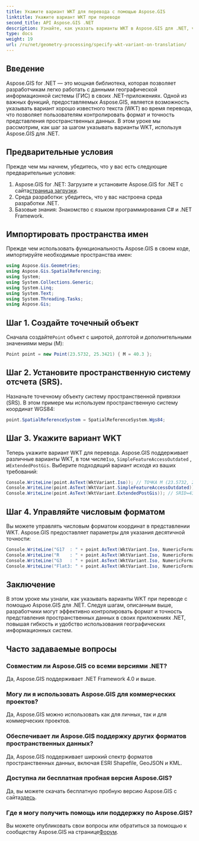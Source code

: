 ```yaml
---
title: Укажите вариант WKT для перевода с помощью Aspose.GIS
linktitle: Укажите вариант WKT при переводе
second_title: API Aspose.GIS .NET
description: Узнайте, как указать варианты WKT в Aspose.GIS для .NET, чтобы эффективно управлять форматом и точностью представления пространственных данных.
type: docs
weight: 19
url: /ru/net/geometry-processing/specify-wkt-variant-on-translation/
---
```

## Введение
Aspose.GIS for .NET — это мощная библиотека, которая позволяет разработчикам легко работать с данными географической информационной системы (ГИС) в своих .NET-приложениях. Одной из важных функций, предоставляемых Aspose.GIS, является возможность указывать вариант хорошо известного текста (WKT) во время перевода, что позволяет пользователям контролировать формат и точность представления пространственных данных. В этом уроке мы рассмотрим, как шаг за шагом указывать варианты WKT, используя Aspose.GIS для .NET.
## Предварительные условия
Прежде чем мы начнем, убедитесь, что у вас есть следующие предварительные условия:
1. Aspose.GIS for .NET: Загрузите и установите Aspose.GIS for .NET с сайта[страница загрузки](https://releases.aspose.com/gis/net/).
2. Среда разработки: убедитесь, что у вас настроена среда разработки .NET.
3. Базовые знания: Знакомство с языком программирования C# и .NET Framework.

## Импортировать пространства имен
Прежде чем использовать функциональность Aspose.GIS в своем коде, импортируйте необходимые пространства имен:
```csharp
using Aspose.Gis.Geometries;
using Aspose.Gis.SpatialReferencing;
using System;
using System.Collections.Generic;
using System.Linq;
using System.Text;
using System.Threading.Tasks;
using Aspose.Gis;
```
## Шаг 1. Создайте точечный объект
 Сначала создайте`Point` объект с широтой, долготой и дополнительными значениями меры (M):
```csharp
Point point = new Point(23.5732, 25.3421) { M = 40.3 };
```
## Шаг 2. Установите пространственную систему отсчета (SRS).
Назначьте точечному объекту систему пространственной привязки (SRS). В этом примере мы используем пространственную систему координат WGS84:
```csharp
point.SpatialReferenceSystem = SpatialReferenceSystem.Wgs84;
```
## Шаг 3. Укажите вариант WKT
 Теперь укажите вариант WKT для перевода. Aspose.GIS поддерживает различные варианты WKT, в том числе`Iso`, `SimpleFeatureAccessOutdated` , и`ExtendedPostGis`. Выберите подходящий вариант исходя из ваших требований:
```csharp
Console.WriteLine(point.AsText(WktVariant.Iso)); // ТОЧКА М (23.5732, 25.3421, 40.3)
Console.WriteLine(point.AsText(WktVariant.SimpleFeatureAccessOutdated)); // ТОЧКА (23.5732, 25.3421)
Console.WriteLine(point.AsText(WktVariant.ExtendedPostGis)); // SRID=4326;POINTM (23.5732, 25.3421, 40.3)
```
## Шаг 4. Управляйте числовым форматом
Вы можете управлять числовым форматом координат в представлении WKT. Aspose.GIS предоставляет параметры для указания десятичной точности:
```csharp
Console.WriteLine("G17  : " + point.AsText(WktVariant.Iso, NumericFormat.General(17))); // ТОЧКА М (23,5732 25,342099999999999 40,299999999999997)
Console.WriteLine("R    : " + point.AsText(WktVariant.Iso, NumericFormat.RoundTrip)); // ТОЧКА М (23,5732 25,3421 40,3)
Console.WriteLine("G3   : " + point.AsText(WktVariant.Iso, NumericFormat.General(3))); // ТОЧКА М (23,6 25,3 40,3)
Console.WriteLine("Flat3: " + point.AsText(WktVariant.Iso, NumericFormat.Flat(3))); // ТОЧКА М (23,573 25,342 40,3)
```

## Заключение
В этом уроке мы узнали, как указывать варианты WKT при переводе с помощью Aspose.GIS для .NET. Следуя шагам, описанным выше, разработчики могут эффективно контролировать формат и точность представления пространственных данных в своих приложениях .NET, повышая гибкость и удобство использования географических информационных систем.
## Часто задаваемые вопросы
### Совместим ли Aspose.GIS со всеми версиями .NET?
Да, Aspose.GIS поддерживает .NET Framework 4.0 и выше.
### Могу ли я использовать Aspose.GIS для коммерческих проектов?
Да, Aspose.GIS можно использовать как для личных, так и для коммерческих проектов.
### Обеспечивает ли Aspose.GIS поддержку других форматов пространственных данных?
Да, Aspose.GIS поддерживает широкий спектр форматов пространственных данных, включая ESRI Shapefile, GeoJSON и KML.
### Доступна ли бесплатная пробная версия Aspose.GIS?
 Да, вы можете скачать бесплатную пробную версию Aspose.GIS с сайта[здесь](https://releases.aspose.com/).
### Где я могу получить помощь или поддержку по Aspose.GIS?
 Вы можете опубликовать свои вопросы или обратиться за помощью к сообществу Aspose.GIS на странице[Форум](https://forum.aspose.com/c/gis/33).